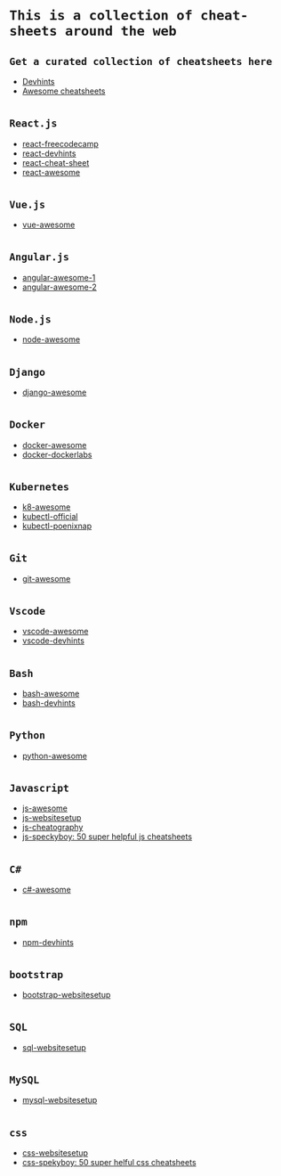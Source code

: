 # `This is a collection of cheat-sheets around the web`

## `Get a curated collection of cheatsheets here`
* [Devhints](https://devhints.io/)
* [Awesome cheatsheets](https://lecoupa.github.io/awesome-cheatsheets/)

#

## `React.js`
* [react-freecodecamp](https://www.freecodecamp.org/news/the-react-cheatsheet-for-2020/)
* [react-devhints](https://devhints.io/react)
* [react-cheat-sheet](https://reactcheatsheet.com/)
* [react-awesome](https://github.com/LeCoupa/awesome-cheatsheets/blob/master/frontend/react.js)

#

## `Vue.js`
* [vue-awesome](https://github.com/LeCoupa/awesome-cheatsheets/blob/master/frontend/vue.js)

#

## `Angular.js`
* [angular-awesome-1](https://github.com/LeCoupa/awesome-cheatsheets/blob/master/frontend/angularjs.js)
* [angular-awesome-2](https://github.com/LeCoupa/awesome-cheatsheets/blob/master/frontend/angular.js)

#

## `Node.js`
* [node-awesome](https://github.com/LeCoupa/awesome-cheatsheets/blob/master/backend/node.js)

#

## `Django`
* [django-awesome](https://github.com/LeCoupa/awesome-cheatsheets/blob/master/backend/django.py)

#

## `Docker`
* [docker-awesome](https://github.com/LeCoupa/awesome-cheatsheets/blob/master/tools/docker.sh)
* [docker-dockerlabs](https://github.com/collabnix/dockerlabs/blob/master/docker/cheatsheet/README.md)


#

## `Kubernetes`
* [k8-awesome](https://github.com/LeCoupa/awesome-cheatsheets/blob/master/tools/kubernetes.md)
* [kubectl-official](https://kubernetes.io/docs/reference/kubectl/cheatsheet/)
* [kubectl-poenixnap](https://phoenixnap.com/kb/kubectl-commands-cheat-sheet)

#

## `Git`
* [git-awesome](https://github.com/LeCoupa/awesome-cheatsheets/blob/master/tools/git.sh)

#

## `Vscode`
* [vscode-awesome](https://github.com/LeCoupa/awesome-cheatsheets/blob/master/tools/vscode.md)
* [vscode-devhints](https://devhints.io/vscode)

#

## `Bash`
* [bash-awesome](https://github.com/LeCoupa/awesome-cheatsheets/blob/master/languages/bash.sh)
* [bash-devhints](https://devhints.io/bash)

#

## `Python`
* [python-awesome](https://github.com/LeCoupa/awesome-cheatsheets/blob/master/languages/python.md)

#

## `Javascript`
* [js-awesome](https://github.com/LeCoupa/awesome-cheatsheets/blob/master/languages/javascript.js)
* [js-websitesetup](https://websitesetup.org/javascript-cheat-sheet/)
* [js-cheatography](https://cheatography.com/acwinter/cheat-sheets/javascript-basic-advanced-and-more/)
* [js-speckyboy: 50 super helpful js cheatsheets](https://speckyboy.com/javascript-cheatsheets/)

#

## `C#`
* [c#-awesome](https://github.com/LeCoupa/awesome-cheatsheets/blob/master/languages/C%23.txt)

#

## `npm`
* [npm-devhints](https://devhints.io/npm)

#

## `bootstrap`
* [bootstrap-websitesetup](https://websitesetup.org/bootstrap-cheat-sheet/)

#

## `SQL`
* [sql-websitesetup](https://websitesetup.org/sql-cheat-sheet/)

#

## `MySQL`
* [mysql-websitesetup](https://websitesetup.org/mysql-cheat-sheet/)

#

## `css`
* [css-websitesetup](https://websitesetup.org/css3-cheat-sheet/)
* [css-spekyboy: 50 super helful css cheatsheets](https://speckyboy.com/css-cheatsheets-resources-guides/)

#
